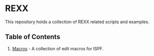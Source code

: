 # REXX
This repository holds a collection of REXX related scripts and examples.

## Table of Contents
1. [Macros](/macros/) - A collection of edit macros for ISPF.
